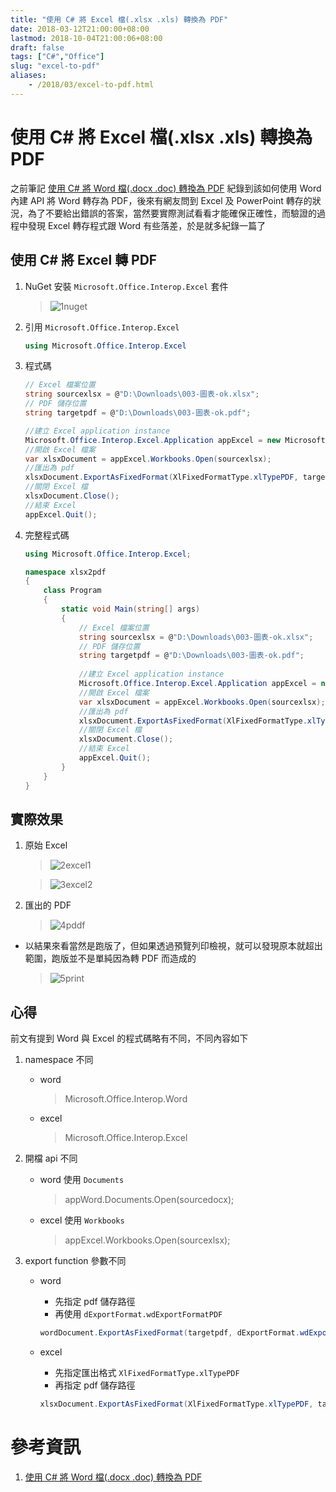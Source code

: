 ```yaml
---
title: "使用 C# 將 Excel 檔(.xlsx .xls) 轉換為 PDF"
date: 2018-03-12T21:00:00+08:00
lastmod: 2018-10-04T21:00:06+08:00
draft: false
tags: ["C#","Office"]
slug: "excel-to-pdf"
aliases:
    - /2018/03/excel-to-pdf.html
---
```

# 使用 C# 將 Excel 檔(.xlsx .xls) 轉換為 PDF
之前筆記 [使用 C# 將 Word 檔(.docx .doc) 轉換為 PDF](https://blog.yowko.com/2018/01/c-sharp-word-to-pdf.html) 紀錄到該如何使用 Word 內建 API 將 Word 轉存為 PDF，後來有網友問到 Excel 及 PowerPoint 轉存的狀況，為了不要給出錯誤的答案，當然要實際測試看看才能確保正確性，而驗證的過程中發現 Excel 轉存程式跟 Word 有些落差，於是就多紀錄一篇了

## 使用 C# 將 Excel 轉 PDF

1.  NuGet 安裝 `Microsoft.Office.Interop.Excel` 套件

    > ![1nuget](https://user-images.githubusercontent.com/3851540/37274797-77a754a0-2618-11e8-8a8e-5635af07ad37.png)

2.  引用 `Microsoft.Office.Interop.Excel`

    ```cs
    using Microsoft.Office.Interop.Excel
    ```

3.  程式碼

    ```cs
    // Excel 檔案位置
    string sourcexlsx = @"D:\Downloads\003-圖表-ok.xlsx";
    // PDF 儲存位置
    string targetpdf = @"D:\Downloads\003-圖表-ok.pdf";
    
    //建立 Excel application instance
    Microsoft.Office.Interop.Excel.Application appExcel = new Microsoft.Office.Interop.Excel.Application();
    //開啟 Excel 檔案
    var xlsxDocument = appExcel.Workbooks.Open(sourcexlsx);
    //匯出為 pdf
    xlsxDocument.ExportAsFixedFormat(XlFixedFormatType.xlTypePDF, targetpdf);
    //關閉 Excel 檔
    xlsxDocument.Close();
    //結束 Excel
    appExcel.Quit();
    ```

4.  完整程式碼

    ```cs
    using Microsoft.Office.Interop.Excel;
    
    namespace xlsx2pdf
    {
        class Program
        {
            static void Main(string[] args)
            {
                // Excel 檔案位置
                string sourcexlsx = @"D:\Downloads\003-圖表-ok.xlsx";
                // PDF 儲存位置
                string targetpdf = @"D:\Downloads\003-圖表-ok.pdf";
                
                //建立 Excel application instance
                Microsoft.Office.Interop.Excel.Application appExcel = new Microsoft.Office.Interop.Excel.Application();
                //開啟 Excel 檔案
                var xlsxDocument = appExcel.Workbooks.Open(sourcexlsx);
                //匯出為 pdf
                xlsxDocument.ExportAsFixedFormat(XlFixedFormatType.xlTypePDF, targetpdf);
                //關閉 Excel 檔
                xlsxDocument.Close();
                //結束 Excel
                appExcel.Quit();
            }
        }
    }
    ```

## 實際效果

1.  原始 Excel

    > ![2excel1](https://user-images.githubusercontent.com/3851540/37274798-77d46aa8-2618-11e8-801c-cfc597b8c92b.png)

    > ![3excel2](https://user-images.githubusercontent.com/3851540/37274800-77fd8eb0-2618-11e8-81c7-73fb378e0154.png)

2.  匯出的 PDF

    > ![4pddf](https://user-images.githubusercontent.com/3851540/37274801-7825d7f8-2618-11e8-98c0-42f170cfee79.png)

*   以結果來看當然是跑版了，但如果透過預覽列印檢視，就可以發現原本就超出範圍，跑版並不是單純因為轉 PDF 而造成的

    > ![5print](https://user-images.githubusercontent.com/3851540/37274802-784e2d34-2618-11e8-9ae9-4b84da28616a.png)

## 心得

前文有提到 Word 與 Excel 的程式碼略有不同，不同內容如下

1.  namespace 不同
    *   word

        >Microsoft.Office.Interop.Word

    *   excel

        >Microsoft.Office.Interop.Excel

2.  開檔 api 不同
    *   word 使用 `Documents`

        >appWord.Documents.Open(sourcedocx);

    *   excel 使用 `Workbooks`

        >appExcel.Workbooks.Open(sourcexlsx);

3.  export function 參數不同
    *   word
        *   先指定 pdf 儲存路徑
        *   再使用 `dExportFormat.wdExportFormatPDF`

        ```cs
        wordDocument.ExportAsFixedFormat(targetpdf, dExportFormat.wdExportFormatPDF);
        ```

    *   excel
        *   先指定匯出格式 `XlFixedFormatType.xlTypePDF`
        *   再指定 pdf 儲存路徑

        ```cs
        xlsxDocument.ExportAsFixedFormat(XlFixedFormatType.xlTypePDF, targetpdf);
        ```

# 參考資訊
1.  [使用 C# 將 Word 檔(.docx .doc) 轉換為 PDF](https://blog.yowko.com/2018/01/c-sharp-word-to-pdf.html)
